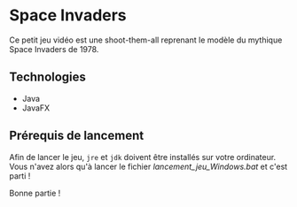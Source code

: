 # Space Invaders

Ce petit jeu vidéo est une shoot-them-all reprenant le modèle du mythique Space Invaders de 1978.

## Technologies

- Java
- JavaFX

## Prérequis de lancement

Afin de lancer le jeu, `jre` et `jdk` doivent être installés sur votre ordinateur.
Vous n'avez alors qu'à lancer le fichier *lancement_jeu_Windows.bat* et c'est parti !


Bonne partie !
